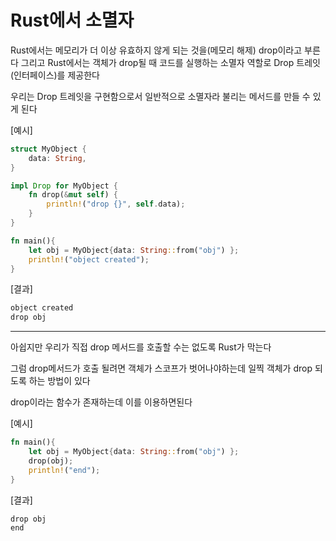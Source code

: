 # Rust에서 소멸자

Rust에서는 메모리가 더 이상 유효하지 않게 되는 것을(메모리 해제) drop이라고 부른다
그리고 Rust에서는 객체가 drop될 때 코드를 실행하는 소멸자 역할로 Drop 트레잇(인터페이스)를 제공한다

우리는 Drop 트레잇을 구현함으로서 일반적으로 소멸자라 불리는 메서드를 만들 수 있게 된다 



[예시]

```Rust
struct MyObject {
	data: String,
}

impl Drop for MyObject {
    fn drop(&mut self) {
        println!("drop {}", self.data);
    }
}

fn main(){
    let obj = MyObject{data: String::from("obj") };
    println!("object created");
}
```



[결과]

```Rust
object created
drop obj

```



---



아쉽지만 우리가 직접 drop 메서드를 호출할 수는 없도록 Rust가 막는다

그럼 drop메서드가 호출 될려면 객체가 스코프가 벗어나야하는데 일찍 객체가 drop 되도록 하는 방법이 있다

drop이라는 함수가 존재하는데 이를 이용하면된다



[예시]

```Rust
fn main(){
    let obj = MyObject{data: String::from("obj") };
    drop(obj);
    println!("end");
}
```



[결과]

```Rust
drop obj
end

```


